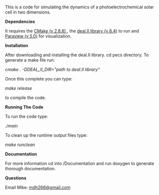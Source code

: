 This is a code for simulating the dynamics of a photoelectrochemical solar cell in two dimensions. 



**Dependencies**

It requires the [CMake (v 2.8.8) ](http://cmake.org), the [deal.II library (v 8.4)](http://dealii.org) to run and [Paraview (v 5.0)](http://www.paraview.org) for visualization.  

**Installation**

After downloading and installing the deal.II library.  cd pecs directory.  To generate a make file run: 

*cmake . -DDEAL_II_DIR="path to deal.II library"*

Once this complete you can type:

*make release*

to compile the code.


**Running The Code**

To run the code type:

*./main*

To clean up the runtime output files type:

*make runclean*


**Documentation**

For more information cd into /Documentation and run doxygen to generate thorough documentation.


**Questions**

Email Mike: mdh266@gmail.com